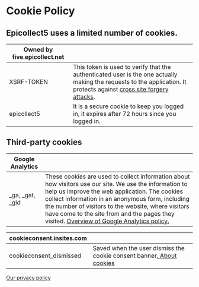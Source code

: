 # Cookie Policy

## Epicollect5 uses a limited number of cookies.

| Owned by five.epicollect.net |                                                                                                                                                                                                                                    |
| ---------------------------- | ---------------------------------------------------------------------------------------------------------------------------------------------------------------------------------------------------------------------------------- |
| XSRF-TOKEN                   | This token is used to verify that the authenticated user is the one actually making the requests to the application. It protects against [cross site forgery attacks](https://en.wikipedia.org/wiki/Cross-site\_request\_forgery). |
| epicollect5                  | It is a secure cookie to keep you logged in, it expires after 72 hours since you logged in.                                                                                                                                        |

## Third-party cookies

| Google Analytics   |                                                                                                                                                                                                                                                                                                                                                                                          |
| ------------------ | ---------------------------------------------------------------------------------------------------------------------------------------------------------------------------------------------------------------------------------------------------------------------------------------------------------------------------------------------------------------------------------------- |
| \_ga, \_gat, \_gid | These cookies are used to collect information about how visitors use our site. We use the information to help us improve the web application. The cookies collect information in an anonymous form, including the number of visitors to the website, where visitors have come to the site from and the pages they visited. [Overview of Google Analytics policy.](https://about.google/) |

| cookieconsent.insites.com |                                                                                                                    |
| ------------------------- | ------------------------------------------------------------------------------------------------------------------ |
| cookieconsent\_dismissed  | Saved when the user dismiss the cookie consent banner[. About cookies](https://cookies.insites.com/about-cookies/) |

[Our privacy policy](privacy-policy.md)
